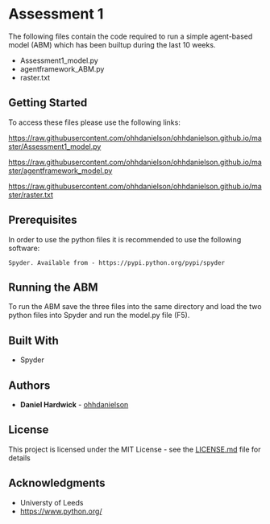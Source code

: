 # Assessment 1 

The following files contain the code required to run a simple agent-based model (ABM) which has been builtup during the last 10 weeks. 

* Assessment1_model.py
* agentframework_ABM.py
* raster.txt

## Getting Started

To access these files please use the following links:

https://raw.githubusercontent.com/ohhdanielson/ohhdanielson.github.io/master/Assessment1_model.py

https://raw.githubusercontent.com/ohhdanielson/ohhdanielson.github.io/master/agentframework_model.py

https://raw.githubusercontent.com/ohhdanielson/ohhdanielson.github.io/master/raster.txt

## Prerequisites

In order to use the python files it is recommended to use the following software:

```
Spyder. Available from - https://pypi.python.org/pypi/spyder
```

## Running the ABM

To run the ABM save the three files into the same directory and load the two python files into Spyder and run the model.py file (F5). 

## Built With

* Spyder 

## Authors

* **Daniel Hardwick** - [ohhdanielson](https://github.com/ohhdanielson)

## License

This project is licensed under the MIT License - see the [LICENSE.md](LICENSE.md) file for details

## Acknowledgments

* Universty of Leeds
* https://www.python.org/

